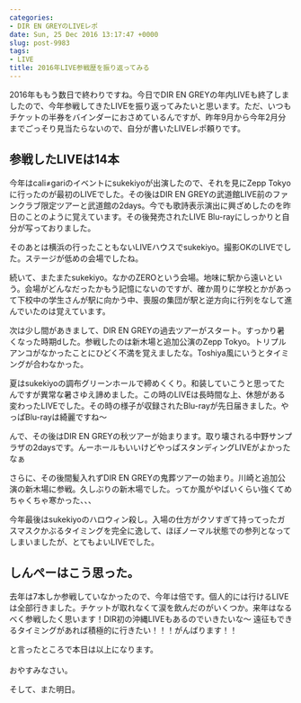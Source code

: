 ```yaml
---
categories:
- DIR EN GREYのLIVEレポ
date: Sun, 25 Dec 2016 13:17:47 +0000
slug: post-9983
tags:
- LIVE
title: 2016年LIVE参戦歴を振り返ってみる
---
```


2016年ももう数日で終わりですね。今日でDIR EN GREYの年内LIVEも終了しましたので、今年参戦してきたLIVEを振り返ってみたいと思います。ただ、いつもチケットの半券をバインダーにおさめているんですが、昨年9月から今年2月分までごっそり見当たらないので、自分が書いたLIVEレポ頼りです。<!--more--><h2>参戦したLIVEは14本</h2>

今年はcali≠gariのイベントにsukekiyoが出演したので、それを見にZepp Tokyoに行ったのが最初のLIVEでした。その後はDIR EN GREYの武道館LIVE前のファンクラブ限定ツアーと武道館の2days。今でも歌詩表示演出に興ざめしたのを昨日のことのように覚えています。その後発売されたLIVE Blu-rayにしっかりと自分が写っておりました。

そのあとは横浜の行ったこともないLIVEハウスでsukekiyo。撮影OKのLIVEでした。ステージが低めの会場でしたね。

続いて、またまたsukekiyo。なかのZEROという会場。地味に駅から遠いという。会場がどんなだったかもう記憶にないのですが、確か周りに学校とかがあって下校中の学生さんが駅に向かう中、喪服の集団が駅と逆方向に行列をなして進んでいたのは覚えています。

次は少し間があきまして、DIR EN GREYの過去ツアーがスタート。すっかり暑くなった時期dした。参戦したのは新木場と追加公演のZepp Tokyo。トリプルアンコがなかったことにひどく不満を覚えましたな。Toshiya風にいうとタイミングが合わなかった。

夏はsukekiyoの調布グリーンホールで締めくくり。和装していこうと思ってたんですが異常な暑さゆえ諦めました。この時のLIVEは長時間な上、休憩がある変わったLIVEでした。その時の様子が収録されたBlu-rayが先日届きました。やっぱBlu-rayは綺麗ですね〜

んで、その後はDIR EN GREYの秋ツアーが始まります。取り壊される中野サンプラザの2daysです。んーホールもいいけどやっぱスタンディングLIVEがよかったなぁ

さらに、その後間髪入れずDIR EN GREYの鬼葬ツアーの始まり。川崎と追加公演の新木場に参戦。久しぶりの新木場でした。ってか風がやばいくらい強くてめちゃくちゃ寒かった、、、

今年最後はsukekiyoのハロウィン殺し。入場の仕方がクソすぎて持ってったガスマスクかぶるタイミングを完全に逸して、ほぼノーマル状態での参列となってしまいましたが、とてもよいLIVEでした。


<h2>しんぺーはこう思った。</h2>

去年は7本しか参戦していなかったので、今年は倍です。個人的には行けるLIVEは全部行きました。チケットが取れなくて涙を飲んだのがいくつか。来年はなるべく参戦したく思います！DIR初の沖縄LIVEもあるのでいきたいな〜
遠征もできるタイミングがあれば積極的に行きたい！！！がんばります！！


と言ったところで本日は以上になります。<br><br>おやすみなさい。

そして、また明日。